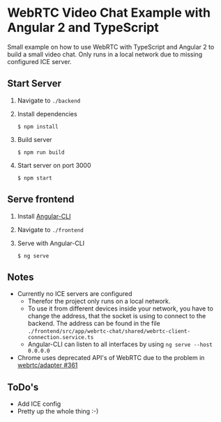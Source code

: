# WebRTC Video Chat Example with Angular 2 and TypeScript

Small example on how to use WebRTC with TypeScript and Angular 2 to build a small video chat.
Only runs in a local network due to missing configured ICE server.

## Start Server
1. Navigate to `./backend` 
2. Install dependencies
  
    `$ npm install`

3. Build server 

    `$ npm run build`

4. Start server on port 3000

    `$ npm start`

## Serve frontend
1. Install [Angular-CLI](https://github.com/angular/angular-cli)

2. Navigate to `./frontend`

3. Serve with Angular-CLI

    `$ ng serve`

## Notes
- Currently no ICE servers are configured 
  - Therefor the project only runs on a local network.
  - To use it from different devices inside your network,
  you have to change the address, that the socket is using to connect to the backend.
  The address can be found in the file `./frontend/src/app/webrtc-chat/shared/webrtc-client-connection.service.ts`
  - Angular-CLI can listen to all interfaces by using `ng serve --host 0.0.0.0` 
- Chrome uses deprecated API's of WebRTC due to the problem in [webrtc/adapter #361](https://github.com/webrtc/adapter/issues/361)

## ToDo's
- Add ICE config
- Pretty up the whole thing :-) 
